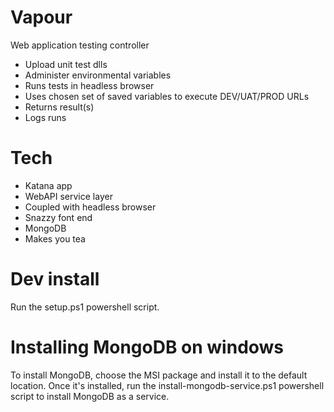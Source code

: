 Vapour
======

Web application testing controller

- Upload unit test dlls
- Administer environmental variables
- Runs tests in headless browser
- Uses chosen set of saved variables to execute DEV/UAT/PROD URLs
- Returns result(s)
- Logs runs
 
Tech
====

- Katana app
- WebAPI service layer
- Coupled with headless browser
- Snazzy font end
- MongoDB
- Makes you tea

Dev install
====
Run the setup.ps1 powershell script.

Installing MongoDB on windows
====
To install MongoDB, choose the MSI package and install it to the default location.
Once it's installed, run the install-mongodb-service.ps1 powershell script to install
MongoDB as a service.